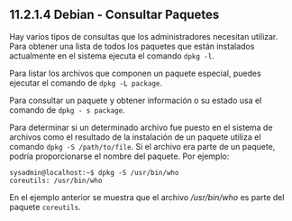 ## 11.2.1.4 Debian - Consultar Paquetes
Hay varios tipos de consultas que los administradores necesitan utilizar. Para obtener una lista de todos los paquetes que están instalados actualmente en el sistema ejecuta el comando `dpkg -l`.

Para listar los archivos que componen un paquete especial, puedes ejecutar el comando de `dpkg -L package`.

Para consultar un paquete y obtener información o su estado usa el comando de `dpkg - s package`.

Para determinar si un determinado archivo fue puesto en el sistema de archivos como el resultado de la instalación de un paquete utiliza el comando `dpkg -S /path/to/file`. Si el archivo era parte de un paquete, podría proporcionarse el nombre del paquete. Por ejemplo:
```shell-session
sysadmin@localhost:~$ dpkg -S /usr/bin/who
coreutils: /usr/bin/who
```
En el ejemplo anterior se muestra que el archivo _/usr/bin/who_ es parte del paquete `coreutils`.